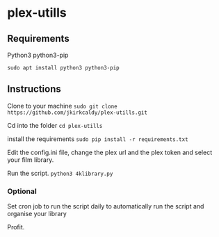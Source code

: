 # plex-utills
## Requirements
Python3
python3-pip

`sudo apt install python3 python3-pip`

## Instructions
Clone to your machine
`sudo git clone https://github.com/jkirkcaldy/plex-utills.git`

Cd into the folder
`cd plex-utills`

install the requirements 
`sudo pip install -r requirements.txt`

Edit the config.ini file, change the plex url and the plex token and select your film library. 

Run the script. 
`python3 4klibrary.py`

### Optional
Set cron job to run the script daily to automatically run the script and organise your library

Profit.
